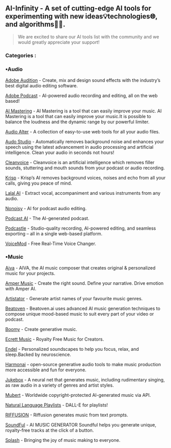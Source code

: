 ## AI-Infinity - A set of cutting-edge AI tools for experimenting with new ideas💡technologies🌐, and algorithms👨‍💻.



> We are excited to share our AI tools list with the community and we would greatly appreciate your support!

### Categories :

### •Audio

[Adobe Audition](https://aiinfinity.blogspot.com/p/audioadobe-audition.html) - Create, mix and design sound effects with the industry’s best digital audio editing software.

[Adobe Podcast](https://aiinfinity.blogspot.com/p/audioadobe-podcast.html) - AI-powered audio recording and editing, all on the web based!

[AI Mastering](https://aiinfinity.blogspot.com/p/audioai-mastering.html) - AI Mastering is a tool that can easily improve your music. AI Mastering is a tool that can easily improve your music.It is possible to balance the loudness and the dynamic range by our powerful limiter.

[Audio Alter](https://aiinfinity.blogspot.com/p/audioaudio-alter.html) - A collection of easy-to-use web tools for all your audio files.

[Audo Studio](https://aiinfinity.blogspot.com/p/audioaudo-studio.html) - Automatically removes background noise and enhances your speech using the latest advancement in audio processing and artificial intelligence. Clean your audio in seconds not hours!

[Cleanvoice](https://aiinfinity.blogspot.com/p/audiocleanvoice.html) - Cleanvoice is an artificial intelligence which removes filler sounds, stuttering and mouth sounds from your podcast or audio recording.

[Krisp](https://aiinfinity.blogspot.com/p/audiokrisp.html) - Krisp’s AI removes background voices, noises and echo from all your calls, giving you peace of mind.

[Lalal AI](https://aiinfinity.blogspot.com/p/audiolalal-ai.html) - Extract vocal, accompaniment and various instruments from any audio.

[Nonoisy](https://aiinfinity.blogspot.com/p/audiononoisy.html) - AI for podcast audio editing.

[Podcast AI](https://aiinfinity.blogspot.com/p/audiopodcast-ai.html) - The AI-generated podcast.

[Podcastle](https://aiinfinity.blogspot.com/p/audiopodcastle.html) - Studio-quality recording, AI-powered editing, and seamless exporting – all in a single web-based platform.

[VoiceMod](https://aiinfinity.blogspot.com/p/audiovoicemod.html) - Free Real-Time Voice Changer.

### •Music

[Aiva](https://www.aiva.ai/?ref=aiinfinity) - AIVA, the AI music composer that creates original & personalized music for your projects.

[Amper Music](https://www.ampermusic.com/?ref=aiinfinity) - Create the right sound. Define your narrative. Drive emotion with Amper AI.

[Artistator](https://artistator.com/?ref=aiinfinity) - Generate artist names of your favourite music genres.

[Beatoven](https://www.beatoven.ai/?ref=aiinfinity) - Beatoven.ai uses advanced AI music generation techniques to compose unique mood-based music to suit every part of your video or podcast.

[Boomy](https://boomy.com/?ref=aiinfinity) - Create generative music.

[Ecrett Music](https://ecrettmusic.com/?ref=aiinfinity) - Royalty Free Music for Creators.

[Endel](https://endel.io/?ref=aiinfinity) - Personalized soundscapes to help you focus, relax, and sleep.Backed by neuroscience.

[Harmonai](https://www.harmonai.org/?ref=aiinfinity) - open-source generative audio tools to make music production more accessible and fun for everyone.

[Jukebox](https://openai.com/blog/jukebox/?ref=aiinfinity) - A neural net that generates music, including rudimentary singing, as raw audio in a variety of genres and artist styles. 

[Mubert](https://mubert.com/?ref=aiinfinity) - Worldwide copyright-protected AI-generated music via API.

[Natural Language Playlists](https://www.naturallanguageplaylist.com/?ref=aiinfinity) - DALL-E for playlists!

[RIFFUSION](https://www.riffusion.com/?ref=aiinfinity) - Riffusion generates music from text prompts.

[SoundFul](https://soundful.com/?ref=aiinfinity) - AI MUSIC GENERATOR Soundful helps you generate unique, royalty-free tracks at the click of a button.

[Splash](https://www.splashmusic.com/?ref=aiinfinity) - Bringing the joy of music making to everyone.




